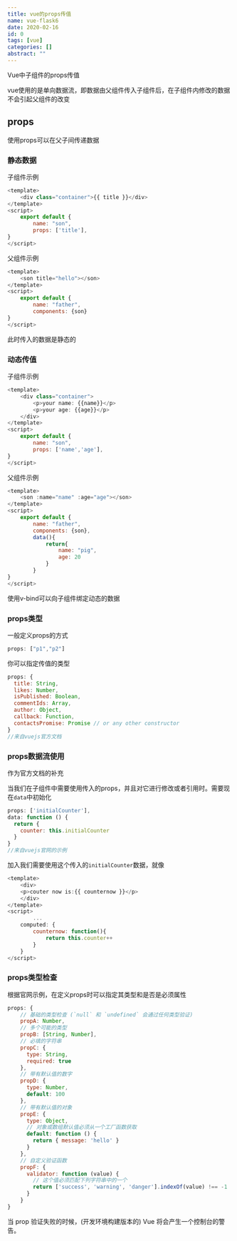 ```yaml
---
title: vue的props传值
name: vue-flask6
date: 2020-02-16
id: 0
tags: [vue]
categories: []
abstract: ""
---
```



Vue中子组件的props传值

<!--more-->

 vue使用的是单向数据流，即数据由父组件传入子组件后，在子组件内修改的数据不会引起父组件的改变

## props

使用props可以在父子间传递数据

### 静态数据

子组件示例

```javascript
<template>
    <div class="container">{{ title }}</div>
</template>
<script>
    export default {
        name: "son",
    	props: ['title'],
}
</script>
```

父组件示例

```javascript
<template>
    <son title="hello"></son>
</template>
<script>
    export default {
        name: "father",
		components: {son}
}
</script>
```

此时传入的数据是静态的

### 动态传值

子组件示例

```javascript
<template>
    <div class="container">
        <p>your name: {{name}}</p>
		<p>your age: {{age}}</p>
    </div>
</template>
<script>
    export default {
        name: "son",
    	props: ['name','age'],
}
</script>
```

父组件示例

```javascript
<template>
    <son :name="name" :age="age"></son>
</template>
<script>
    export default {
        name: "father",
		components: {son},
        data(){
            return{
                name: "pig",
                age: 20
            }
        }    
}
</script>
```

使用v-bind可以向子组件绑定动态的数据

### props类型

一般定义props的方式

```javascript
props: ["p1","p2"]
```

你可以指定传值的类型

```javascript
props: {
  title: String,
  likes: Number,
  isPublished: Boolean,
  commentIds: Array,
  author: Object,
  callback: Function,
  contactsPromise: Promise // or any other constructor
}
//来自vuejs官方文档
```

### props数据流使用

作为官方文档的补充

当我们在子组件中需要使用传入的props，并且对它进行修改或者引用时。需要现在`data`中初始化

```javascript
props: ['initialCounter'],
data: function () {
  return {
    counter: this.initialCounter
  }
}
//来自vuejs官网的示例
```

加入我们需要使用这个传入的`initialCounter`数据，就像

```javascript
<template>
    <div>
    <p>couter now is:{{ counternow }}</p>
	</div>
</template>
<script>
        ...
    computed: {
        counternow: function(){
            return this.counter++
        }
    }
</script>        
```

### props类型检查

根据官网示例，在定义props时可以指定其类型和是否是必须属性

```javascript
props: {
    // 基础的类型检查 (`null` 和 `undefined` 会通过任何类型验证)
    propA: Number,
    // 多个可能的类型
    propB: [String, Number],
    // 必填的字符串
    propC: {
      type: String,
      required: true
    },
    // 带有默认值的数字
    propD: {
      type: Number,
      default: 100
    },
    // 带有默认值的对象
    propE: {
      type: Object,
      // 对象或数组默认值必须从一个工厂函数获取
      default: function () {
        return { message: 'hello' }
      }
    },
    // 自定义验证函数
    propF: {
      validator: function (value) {
        // 这个值必须匹配下列字符串中的一个
        return ['success', 'warning', 'danger'].indexOf(value) !== -1
      }
    }
}
```

当 prop 验证失败的时候，(开发环境构建版本的) Vue 将会产生一个控制台的警告。